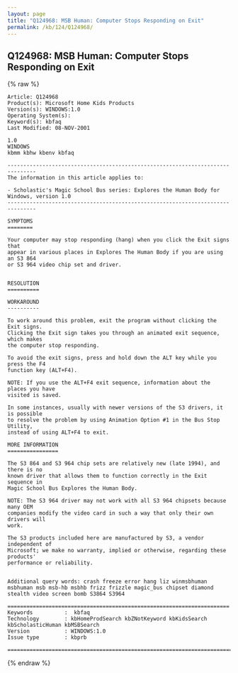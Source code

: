 ```yaml
---
layout: page
title: "Q124968: MSB Human: Computer Stops Responding on Exit"
permalink: /kb/124/Q124968/
---
```


## Q124968: MSB Human: Computer Stops Responding on Exit

{% raw %}

	Article: Q124968
	Product(s): Microsoft Home Kids Products
	Version(s): WINDOWS:1.0
	Operating System(s): 
	Keyword(s): kbfaq
	Last Modified: 08-NOV-2001
	
	1.0
	WINDOWS
	kbmm kbhw kbenv kbfaq
	
	-------------------------------------------------------------------------------
	The information in this article applies to:
	
	- Scholastic's Magic School Bus series: Explores the Human Body for Windows, version 1.0 
	-------------------------------------------------------------------------------
	
	SYMPTOMS
	========
	
	Your computer may stop responding (hang) when you click the Exit signs that
	appear in various places in Explores The Human Body if you are using an S3 864
	or S3 964 video chip set and driver.
	
	
	RESOLUTION
	==========
	
	WORKAROUND
	----------
	
	To work around this problem, exit the program without clicking the Exit signs.
	Clicking the Exit sign takes you through an animated exit sequence, which makes
	the computer stop responding.
	
	To avoid the exit signs, press and hold down the ALT key while you press the F4
	function key (ALT+F4).
	
	NOTE: If you use the ALT+F4 exit sequence, information about the places you have
	visited is saved.
	
	In some instances, usually with newer versions of the S3 drivers, it is possible
	to resolve the problem by using Animation Option #1 in the Bus Stop Utility,
	instead of using ALT+F4 to exit.
	
	MORE INFORMATION
	================
	
	The S3 864 and S3 964 chip sets are relatively new (late 1994), and there is no
	known driver that allows them to function correctly in the Exit sequence in
	Magic School Bus Explores the Human Body.
	
	NOTE: The S3 964 driver may not work with all S3 964 chipsets because many OEM
	companies modify the video card in such a way that only their own drivers will
	work.
	
	The S3 products included here are manufactured by S3, a vendor independent of
	Microsoft; we make no warranty, implied or otherwise, regarding these products'
	performance or reliability.
	
	
	Additional query words: crash freeze error hang liz winmsbhuman msbhuman msb msb-hb msbhb frizz frizzle magic_bus chipset diamond stealth video screen bomb S3864 S3964
	
	======================================================================
	Keywords          :  kbfaq
	Technology        : kbHomeProdSearch kbZNotKeyword kbKidsSearch kbScholasticHuman kbMSBSearch
	Version           : WINDOWS:1.0
	Issue type        : kbprb
	
	=============================================================================
	

{% endraw %}
